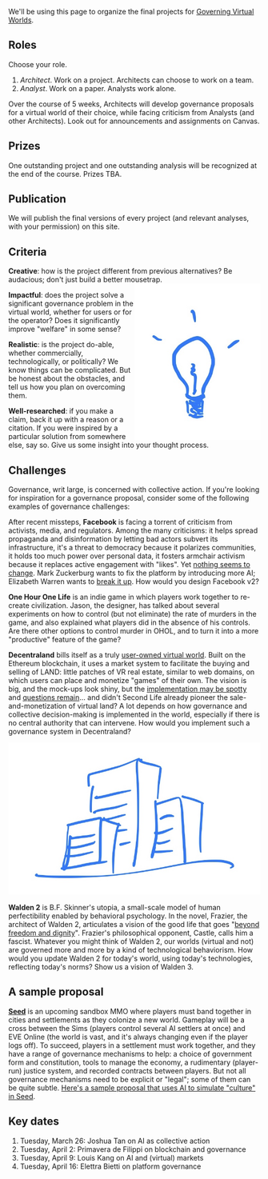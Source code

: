 We'll be using this page to organize the final projects for [Governing Virtual Worlds](https://hls.harvard.edu/academics/curriculum/catalog/default.aspx?o=72386).

## Roles

Choose your role.

1. *Architect*. Work on a project. Architects can choose to work on a team.
2. *Analyst*. Work on a paper. Analysts work alone.

Over the course of 5 weeks, Architects will develop governance proposals for a virtual world of their choice, while facing criticism from Analysts (and other Architects). Look out for announcements and assignments on Canvas.

## Prizes

One outstanding project and one outstanding analysis will be recognized at the end of the course. Prizes TBA.

## Publication

We will publish the final versions of every project (and relevant analyses, with your permission) on this site.

## Criteria

**Creative**: how is the project different from previous alternatives? Be audacious; don't just build a better mousetrap. <img src="/329E1BC6-9536-4FBD-886E-7262D8A73532.jpeg" style="float: right; width: 50%; height: 50%">

**Impactful**: does the project solve a significant governance problem in the virtual world, whether for users or for the operator? Does it significantly improve "welfare" in some sense?

**Realistic**: is the project do-able, whether commercially, technologically, or politically? We know things can be complicated. But be honest about the obstacles, and tell us how you plan on overcoming them.

**Well-researched**: if you make a claim, back it up with a reason or a citation. If you were inspired by a particular solution from somewhere else, say so. Give us some insight into your thought process.

## Challenges

Governance, writ large, is concerned with collective action. If you're looking for inspiration for a governance proposal, consider some of the following examples of governance challenges:

After recent missteps, **Facebook** is facing a torrent of criticism from activists, media, and regulators. Among the many criticisms: it helps spread propaganda and disinformation by letting bad actors subvert its infrastructure, it's a threat to democracy because it polarizes communities, it holds too much power over personal data, it fosters armchair activism because it replaces active engagement with "likes". Yet [nothing seems to change](https://www.nytimes.com/2019/03/19/opinion/facebook-antitrust-investigation.html?action=click&module=Opinion&pgtype=Homepage). Mark Zuckerburg wants to fix the platform by introducing more AI; Elizabeth Warren wants to [break it up](https://medium.com/@teamwarren/heres-how-we-can-break-up-big-tech-9ad9e0da324c). How would you design Facebook v2?

**One Hour One Life** is an indie game in which players work together to re-create civilization. Jason, the designer, has talked about several experiments on how to control (but not eliminate) the rate of murders in the game, and also explained what players did in the absence of his controls. Are there other options to control murder in OHOL, and to turn it into a more "productive" feature of the game?

**Decentraland** bills itself as a truly [user-owned virtual world](https://medium.com/decentraland/introducing-the-decentraland-whitepaper-c115a17c77a9). Built on the Ethereum blockchain, it uses a market system to facilitate the buying and selling of LAND: little patches of VR real estate, similar to web domains, on which users can place and monetize "games" of their own. The vision is big, and the mock-ups look shiny, but the [implementation may be spotty](https://medium.com/@mattcondon/thoughts-on-decentraland-6a6ddbf9cd4a) and [questions remain](https://farsightpodcast.com/2019/03/06/opportunity-and-exit-what-decentraland-can-learn-from-second-life/)... and didn't Second Life already pioneer the sale-and-monetization of virtual land? A lot depends on how governance and collective decision-making is implemented in the world, especially if there is no central authority that can intervene. How would you implement such a governance system in Decentraland?

![](/3CE1496E-8663-4486-8558-9E4471CF3672.jpeg)

**Walden 2** is B.F. Skinner's utopia, a small-scale model of human perfectibility enabled by behavioral psychology. In the novel, Frazier, the architect of Walden 2, articulates a vision of the good life that goes "[beyond freedom and dignity](https://en.m.wikipedia.org/wiki/Beyond_Freedom_and_Dignity)". Frazier's philosophical opponent, Castle, calls him a fascist. Whatever you might think of Walden 2, our worlds (virtual and not) are governed more and more by a kind of technological behaviorism. How would you update Walden 2 for today's world, using today's technologies, reflecting today's norms? Show us a vision of Walden 3.

## A sample proposal

[**Seed**](www.seed-project.io) is an upcoming sandbox MMO where players must band together in cities and settlements as they colonize a new world. Gameplay will be a cross between the Sims (players control several AI settlers at once) and EVE Online (the world is vast, and it's always changing even if the player logs off). To succeed, players in a settlement must work together, and they have a range of governance mechanisms to help: a choice of government form and constitution, tools to manage the economy, a rudimentary (player-run) justice system, and recorded contracts between players. But not all governance mechanisms need to be explicit or "legal"; some of them can be quite subtle. [Here's a sample proposal that uses AI to simulate "culture" in Seed](https://docs.google.com/document/d/10GQFbj8mPPwey8RQZxavkvQ0q6px0gAjNe2JFeWNCHg).

## Key dates

1. Tuesday, March 26: Joshua Tan on AI as collective action
2. Tuesday, April 2: Primavera de Filippi on blockchain and governance
3. Tuesday, April 9: Louis Kang on AI and (virtual) markets
4. Tuesday, April 16: Elettra Bietti on platform governance
